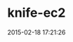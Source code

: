 ---
layout: post
title:  "knife-ec2"
repo:   "opscode/knife-ec2"
date:   2015-02-18 17:21:26
gemurl: https://github.com/opscode/knife-ec2
---